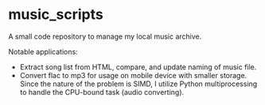 # music_scripts


A small code repository to manage my local music archive.

Notable applications:
* Extract song list from HTML, compare, and update naming of music file.
* Convert flac to mp3 for usage on mobile device with smaller storage. Since the nature of the problem is SIMD, I utilize Python multiprocessing to handle the CPU-bound task (audio converting).

